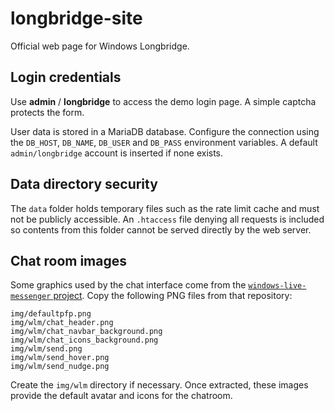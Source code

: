 # longbridge-site

Official web page for Windows Longbridge.

## Login credentials

Use **admin** / **longbridge** to access the demo login page. A simple captcha protects the form.

User data is stored in a MariaDB database. Configure the connection using the `DB_HOST`, `DB_NAME`, `DB_USER` and `DB_PASS` environment variables. A default `admin/longbridge` account is inserted if none exists.

## Data directory security

The `data` folder holds temporary files such as the rate limit cache and must not
be publicly accessible. An `.htaccess` file denying all requests is included so
contents from this folder cannot be served directly by the web server.

## Chat room images

Some graphics used by the chat interface come from the
[`windows-live-messenger` project](https://github.com/garcia-clara/windows-live-messenger).
Copy the following PNG files from that repository:

```
img/defaultpfp.png
img/wlm/chat_header.png
img/wlm/chat_navbar_background.png
img/wlm/chat_icons_background.png
img/wlm/send.png
img/wlm/send_hover.png
img/wlm/send_nudge.png
```

Create the `img/wlm` directory if necessary. Once extracted, these images
provide the default avatar and icons for the chatroom.
